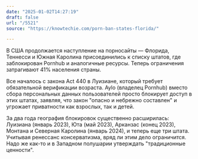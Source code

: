 ```yaml
---
date: "2025-01-02T14:27:19"
draft: false
url: "/5521"
source: "https://knowtechie.com/porn-ban-states-florida/"

---
```


В США продолжается наступление на порносайты — Флорида, Теннесси и Южная Каролина присоединились к списку штатов, где заблокирован Pornhub и аналогичные ресурсы. Теперь ограничения затрагивают 41% населения страны.

Все началось с закона Act 440 в Луизиане, который требует обязательной верификации возраста. Aylo (владелец Pornhub) вместо сбора персональных данных пользователей просто блокирует доступ в этих штатах, заявляя, что закон "опасно и небрежно составлен" и угрожает приватности как взрослых, так и детей.

За два года география блокировок существенно расширилась: Луизиана (январь 2023), Юта (май 2023), Арканзас (конец 2023), Монтана и Северная Каролина (январь 2024), и теперь еще три штата. Учитывая ренессанс консерватизма, вряд ли этим дело ограничится. Надо же как-то и в Западном полушарии утверждать "традиционные ценности".

